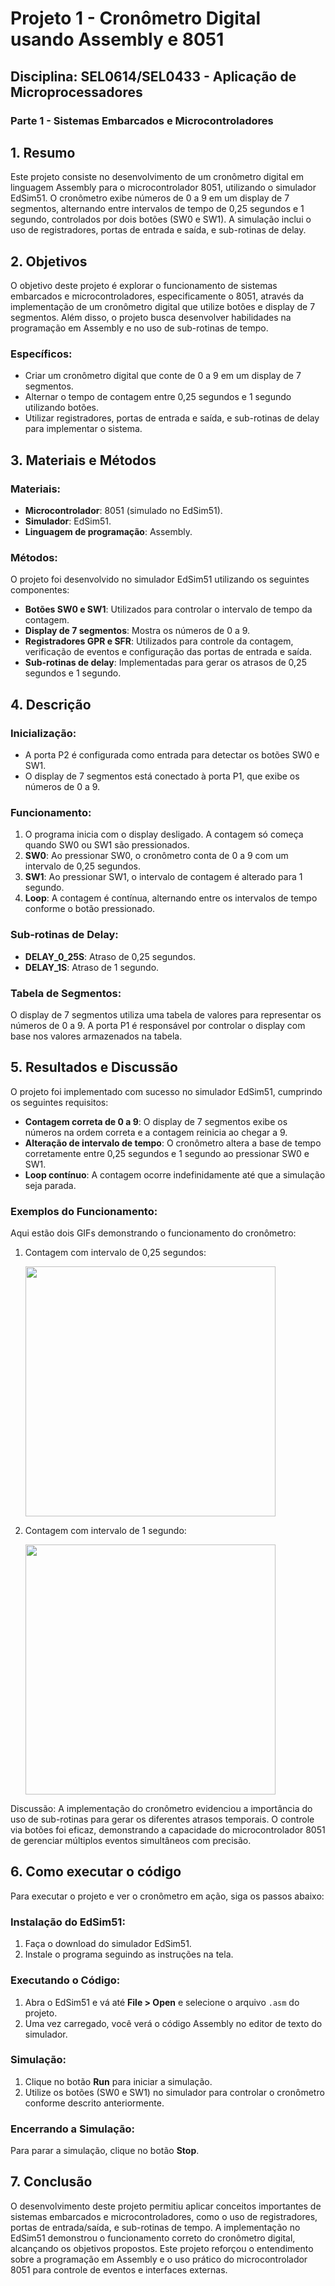 # Projeto 1 - Cronômetro Digital usando Assembly e 8051

## Disciplina: SEL0614/SEL0433 - Aplicação de Microprocessadores  
### Parte 1 - Sistemas Embarcados e Microcontroladores

## 1. Resumo
Este projeto consiste no desenvolvimento de um cronômetro digital em linguagem Assembly para o microcontrolador 8051, utilizando o simulador EdSim51. O cronômetro exibe números de 0 a 9 em um display de 7 segmentos, alternando entre intervalos de tempo de 0,25 segundos e 1 segundo, controlados por dois botões (SW0 e SW1). A simulação inclui o uso de registradores, portas de entrada e saída, e sub-rotinas de delay.

## 2. Objetivos
O objetivo deste projeto é explorar o funcionamento de sistemas embarcados e microcontroladores, especificamente o 8051, através da implementação de um cronômetro digital que utilize botões e display de 7 segmentos. Além disso, o projeto busca desenvolver habilidades na programação em Assembly e no uso de sub-rotinas de tempo.

### Específicos:
- Criar um cronômetro digital que conte de 0 a 9 em um display de 7 segmentos.
- Alternar o tempo de contagem entre 0,25 segundos e 1 segundo utilizando botões.
- Utilizar registradores, portas de entrada e saída, e sub-rotinas de delay para implementar o sistema.

## 3. Materiais e Métodos
### Materiais:
- **Microcontrolador**: 8051 (simulado no EdSim51).
- **Simulador**: EdSim51.
- **Linguagem de programação**: Assembly.

### Métodos:
O projeto foi desenvolvido no simulador EdSim51 utilizando os seguintes componentes:
- **Botões SW0 e SW1**: Utilizados para controlar o intervalo de tempo da contagem.
- **Display de 7 segmentos**: Mostra os números de 0 a 9.
- **Registradores GPR e SFR**: Utilizados para controle da contagem, verificação de eventos e configuração das portas de entrada e saída.
- **Sub-rotinas de delay**: Implementadas para gerar os atrasos de 0,25 segundos e 1 segundo.

## 4. Descrição
### Inicialização:
- A porta P2 é configurada como entrada para detectar os botões SW0 e SW1.
- O display de 7 segmentos está conectado à porta P1, que exibe os números de 0 a 9.

### Funcionamento:
1. O programa inicia com o display desligado. A contagem só começa quando SW0 ou SW1 são pressionados.
2. **SW0**: Ao pressionar SW0, o cronômetro conta de 0 a 9 com um intervalo de 0,25 segundos.
3. **SW1**: Ao pressionar SW1, o intervalo de contagem é alterado para 1 segundo.
4. **Loop**: A contagem é contínua, alternando entre os intervalos de tempo conforme o botão pressionado.

### Sub-rotinas de Delay:
- **DELAY_0_25S**: Atraso de 0,25 segundos.
- **DELAY_1S**: Atraso de 1 segundo.

### Tabela de Segmentos:
O display de 7 segmentos utiliza uma tabela de valores para representar os números de 0 a 9. A porta P1 é responsável por controlar o display com base nos valores armazenados na tabela.

## 5. Resultados e Discussão
O projeto foi implementado com sucesso no simulador EdSim51, cumprindo os seguintes requisitos:
- **Contagem correta de 0 a 9**: O display de 7 segmentos exibe os números na ordem correta e a contagem reinicia ao chegar a 9.
- **Alteração de intervalo de tempo**: O cronômetro altera a base de tempo corretamente entre 0,25 segundos e 1 segundo ao pressionar SW0 e SW1.
- **Loop contínuo**: A contagem ocorre indefinidamente até que a simulação seja parada.

### Exemplos do Funcionamento:
Aqui estão dois GIFs demonstrando o funcionamento do cronômetro:

1. Contagem com intervalo de 0,25 segundos:
   
   <img src="delay025s.gif" width="400px">

2. Contagem com intervalo de 1 segundo:
   
   <img src="delay1s.gif" width="400px">

Discussão: A implementação do cronômetro evidenciou a importância do uso de sub-rotinas para gerar os diferentes atrasos temporais. O controle via botões foi eficaz, demonstrando a capacidade do microcontrolador 8051 de gerenciar múltiplos eventos simultâneos com precisão.

## 6. Como executar o código

Para executar o projeto e ver o cronômetro em ação, siga os passos abaixo:

### Instalação do EdSim51:
1. Faça o download do simulador EdSim51.
2. Instale o programa seguindo as instruções na tela.

### Executando o Código:
1. Abra o EdSim51 e vá até **File > Open** e selecione o arquivo `.asm` do projeto.
2. Uma vez carregado, você verá o código Assembly no editor de texto do simulador.

### Simulação:
1. Clique no botão **Run** para iniciar a simulação.
2. Utilize os botões (SW0 e SW1) no simulador para controlar o cronômetro conforme descrito anteriormente.

### Encerrando a Simulação:
Para parar a simulação, clique no botão **Stop**.

## 7. Conclusão
O desenvolvimento deste projeto permitiu aplicar conceitos importantes de sistemas embarcados e microcontroladores, como o uso de registradores, portas de entrada/saída, e sub-rotinas de tempo. A implementação no EdSim51 demonstrou o funcionamento correto do cronômetro digital, alcançando os objetivos propostos. Este projeto reforçou o entendimento sobre a programação em Assembly e o uso prático do microcontrolador 8051 para controle de eventos e interfaces externas.